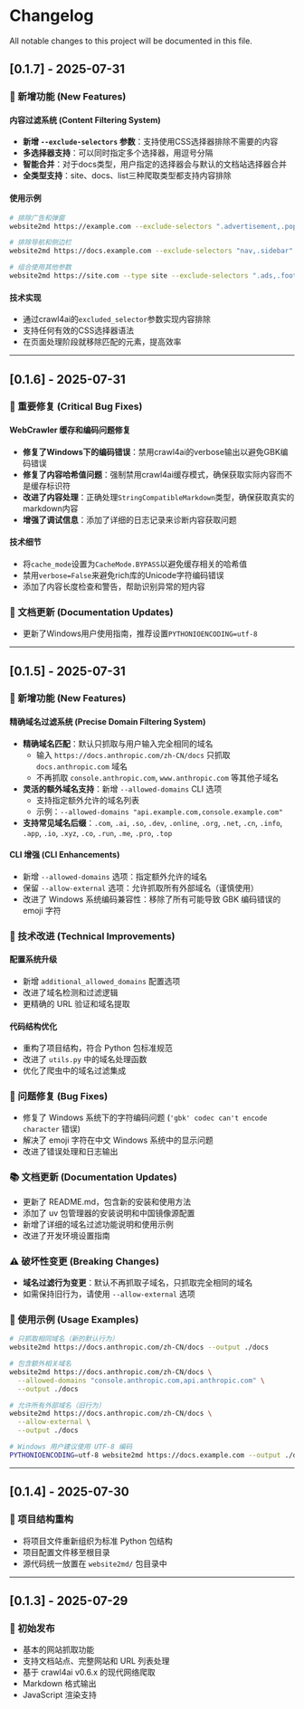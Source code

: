 # Changelog

All notable changes to this project will be documented in this file.

## [0.1.7] - 2025-07-31

### 🎯 新增功能 (New Features)

#### 内容过滤系统 (Content Filtering System)
- **新增 `--exclude-selectors` 参数**：支持使用CSS选择器排除不需要的内容
- **多选择器支持**：可以同时指定多个选择器，用逗号分隔
- **智能合并**：对于docs类型，用户指定的选择器会与默认的文档站选择器合并
- **全类型支持**：site、docs、list三种爬取类型都支持内容排除

#### 使用示例
```bash
# 排除广告和弹窗
website2md https://example.com --exclude-selectors ".advertisement,.popup,.cookie-banner"

# 排除导航和侧边栏
website2md https://docs.example.com --exclude-selectors "nav,.sidebar"

# 组合使用其他参数
website2md https://site.com --type site --exclude-selectors ".ads,.footer" --max-pages 10
```

#### 技术实现
- 通过crawl4ai的`excluded_selector`参数实现内容排除
- 支持任何有效的CSS选择器语法
- 在页面处理阶段就移除匹配的元素，提高效率

---

## [0.1.6] - 2025-07-31

### 🐛 重要修复 (Critical Bug Fixes)

#### WebCrawler 缓存和编码问题修复
- **修复了Windows下的编码错误**：禁用crawl4ai的verbose输出以避免GBK编码错误
- **修复了内容哈希值问题**：强制禁用crawl4ai缓存模式，确保获取实际内容而不是缓存标识符
- **改进了内容处理**：正确处理`StringCompatibleMarkdown`类型，确保获取真实的markdown内容
- **增强了调试信息**：添加了详细的日志记录来诊断内容获取问题

#### 技术细节
- 将`cache_mode`设置为`CacheMode.BYPASS`以避免缓存相关的哈希值
- 禁用`verbose=False`来避免rich库的Unicode字符编码错误
- 添加了内容长度检查和警告，帮助识别异常的短内容

### 📝 文档更新 (Documentation Updates)
- 更新了Windows用户使用指南，推荐设置`PYTHONIOENCODING=utf-8`

---

## [0.1.5] - 2025-07-31

### 🎯 新增功能 (New Features)

#### 精确域名过滤系统 (Precise Domain Filtering System)
- **精确域名匹配**：默认只抓取与用户输入完全相同的域名
  - 输入 `https://docs.anthropic.com/zh-CN/docs` 只抓取 `docs.anthropic.com` 域名
  - 不再抓取 `console.anthropic.com`, `www.anthropic.com` 等其他子域名
- **灵活的额外域名支持**：新增 `--allowed-domains` CLI 选项
  - 支持指定额外允许的域名列表
  - 示例：`--allowed-domains "api.example.com,console.example.com"`
- **支持常见域名后缀**：`.com`, `.ai`, `.so`, `.dev`, `.online`, `.org`, `.net`, `.cn`, `.info`, `.app`, `.io`, `.xyz`, `.co`, `.run`, `.me`, `.pro`, `.top`

#### CLI 增强 (CLI Enhancements)
- 新增 `--allowed-domains` 选项：指定额外允许的域名
- 保留 `--allow-external` 选项：允许抓取所有外部域名（谨慎使用）
- 改进了 Windows 系统编码兼容性：移除了所有可能导致 GBK 编码错误的 emoji 字符

### 🔧 技术改进 (Technical Improvements)

#### 配置系统升级
- 新增 `additional_allowed_domains` 配置选项
- 改进了域名检测和过滤逻辑
- 更精确的 URL 验证和域名提取

#### 代码结构优化
- 重构了项目结构，符合 Python 包标准规范
- 改进了 `utils.py` 中的域名处理函数
- 优化了爬虫中的域名过滤集成

### 🐛 问题修复 (Bug Fixes)
- 修复了 Windows 系统下的字符编码问题 (`'gbk' codec can't encode character` 错误)
- 解决了 emoji 字符在中文 Windows 系统中的显示问题
- 改进了错误处理和日志输出

### 📚 文档更新 (Documentation Updates)
- 更新了 README.md，包含新的安装和使用方法
- 添加了 uv 包管理器的安装说明和中国镜像源配置
- 新增了详细的域名过滤功能说明和使用示例
- 改进了开发环境设置指南

### ⚠️ 破坏性变更 (Breaking Changes)
- **域名过滤行为变更**：默认不再抓取子域名，只抓取完全相同的域名
- 如需保持旧行为，请使用 `--allow-external` 选项

### 📖 使用示例 (Usage Examples)

```bash
# 只抓取相同域名（新的默认行为）
website2md https://docs.anthropic.com/zh-CN/docs --output ./docs

# 包含额外相关域名
website2md https://docs.anthropic.com/zh-CN/docs \
  --allowed-domains "console.anthropic.com,api.anthropic.com" \
  --output ./docs

# 允许所有外部域名（旧行为）
website2md https://docs.anthropic.com/zh-CN/docs \
  --allow-external \
  --output ./docs

# Windows 用户建议使用 UTF-8 编码
PYTHONIOENCODING=utf-8 website2md https://docs.example.com --output ./docs
```

---

## [0.1.4] - 2025-07-30

### 🔧 项目结构重构
- 将项目文件重新组织为标准 Python 包结构
- 项目配置文件移至根目录
- 源代码统一放置在 `website2md/` 包目录中

---

## [0.1.3] - 2025-07-29

### 🎯 初始发布
- 基本的网站抓取功能
- 支持文档站点、完整网站和 URL 列表处理
- 基于 crawl4ai v0.6.x 的现代网络爬取
- Markdown 格式输出
- JavaScript 渲染支持
